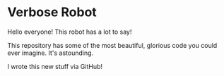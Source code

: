# Verbose Robot

Hello everyone! This robot has a lot to say!

This repository has some of the most beautiful, glorious code you could ever imagine. It's astounding.

I wrote this  new stuff via GitHub!
